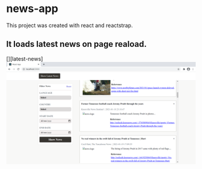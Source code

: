 # news-app 

This project was created with react and reactstrap.

## It loads latest news on page reaload.

[<img align="left" alt="latest news" src="https://github.com/Rahulbeniwal26119/news-app/blob/master/public/screenshots/first.png">][latest-news]


